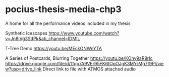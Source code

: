 # pocius-thesis-media-chp3
A home for all the performance videos included in my thesis

Synthetic Icescapes
https://www.youtube.com/watch?v=Jn8iVg3SdPk&ab_channel=IDMIL

T-Tree Demo
https://youtu.be/MEckONWnYTA

A Series of Postcards, Blurring Together 
https://youtu.be/KOhy9aR8rIc
https://drive.google.com/file/d/1fqp7A9VEr95FK6tOpOJgK3MYrMg7f9PI/view?usp=drive_link Direct link to file with ATMOS attached audio
